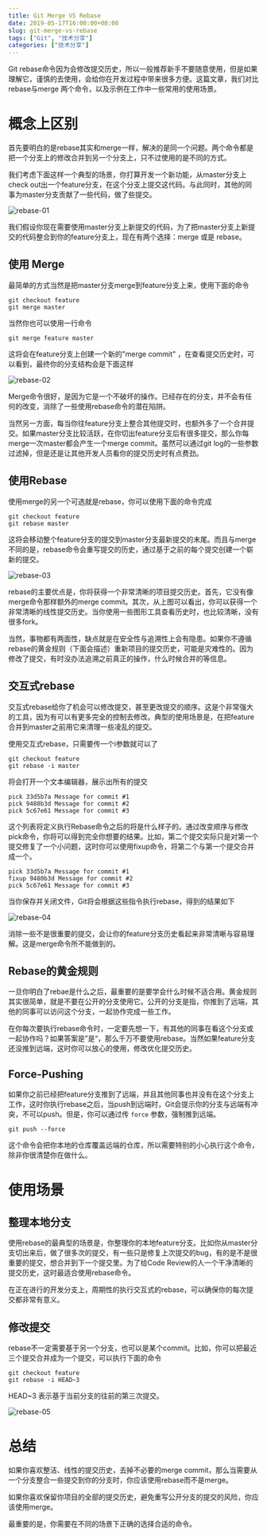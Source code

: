 ```yaml
---
title: Git Merge VS Rebase
date: 2019-05-17T16:00:00+08:00
slug: git-merge-vs-rebase
tags: ["Git", "技术分享"]
categories: ["技术分享"]
---
```


Git rebase命令因为会修改提交历史，所以一般推荐新手不要随意使用，但是如果理解它，谨慎的去使用，会给你在开发过程中带来很多方便。这篇文章，我们对比rebase与merge 两个命令，以及示例在工作中一些常用的使用场景。

# 概念上区别

首先要明白的是rebase其实和merge一样，解决的是同一个问题。两个命令都是把一个分支上的修改合并到另一个分支上，只不过使用的是不同的方式。

我们考虑下面这样一个典型的场景，你打算开发一个新功能，从master分支上check out出一个feature分支，在这个分支上提交这代码。与此同时，其他的同事为master分支贡献了一些代码，做了些提交。

![rebase-01](https://magnet-file.qn.cichang.net/yuanping/blog/git-rebase-01.png)

我们假设你现在需要使用master分支上新提交的代码，为了把master分支上新提交的代码整合到你的feature分支上，现在有两个选择：merge 或是 rebase。

## 使用 Merge

最简单的方式当然是把master分支merge到feature分支上来，使用下面的命令

    git checkout feature
    git merge master

当然你也可以使用一行命令

    git merge feature master

这将会在feature分支上创建一个新的"merge commit" ，在查看提交历史时，可以看到，最终你的分支结构会是下面这样

![rebase-02](https://magnet-file.qn.cichang.net/yuanping/blog/git-rebase-02.png)

Merge命令很好，是因为它是一个不破坏的操作。已经存在的分支，并不会有任何的改变，消除了一些使用rebase命令的潜在陷阱。

当然另一方面，每当你往feature分支上整合其他提交时，也额外多了一个合并提交。如果master分支比较活跃，在你切出feature分支后有很多提交，那么你每merge一次master都会产生一个merge commit。虽然可以通过git log的一些参数过滤掉，但是还是让其他开发人员看你的提交历史时有点费劲。

## 使用Rebase

使用merge的另一个可选就是rebase，你可以使用下面的命令完成

    git checkout feature
    git rebase master

这将会移动整个feature分支的提交到master分支最新提交的末尾。而且与merge不同的是，rebase命令会重写提交的历史，通过基于之前的每个提交创建一个崭新的提交。

![rebase-03](https://magnet-file.qn.cichang.net/yuanping/blog/git-rebase-03.png)

rebase的主要优点是，你将获得一个非常清晰的项目提交历史。首先，它没有像merge命令那样额外的merge commit。其次，从上图可以看出，你可以获得一个非常清晰的线性提交历史。当你使用一些图形工具查看历史时，也比较清晰，没有很多fork。

当然，事物都有两面性，缺点就是在安全性与追溯性上会有隐患。如果你不遵循rebase的黄金规则（下面会描述）重新项目的提交历史，可能是灾难性的。因为修改了提交，有时没办法追溯之前真正的操作，什么时候合并的等信息。

## 交互式rebase

交互式rebase给你了机会可以修改提交，甚至更改提交的顺序。这是个非常强大的工具，因为有可以有更多完全的控制去修改。典型的使用场景是，在把feature合并到master之前用它来清理一些凌乱的提交。

使用交互式rebase，只需要传一个i参数就可以了

    git checkout feature
    git rebase -i master

将会打开一个文本编辑器，展示出所有的提交

    pick 33d5b7a Message for commit #1
    pick 9480b3d Message for commit #2
    pick 5c67e61 Message for commit #3

这个列表将定义执行Rebase命令之后的将是什么样子的。通过改变顺序与修改pick命令，你将可以得到完全你想要的结果。比如，第二个提交实际只是对第一个提交修复了一个小问题，这时你可以使用fixup命令，将第二个与第一个提交合并成一个。

    pick 33d5b7a Message for commit #1
    fixup 9480b3d Message for commit #2
    pick 5c67e61 Message for commit #3

当你保存并关闭文件，Git将会根据这些指令执行rebase，得到的结果如下

![rebase-04](https://magnet-file.qn.cichang.net/yuanping/blog/git-rebase-04.png)

消除一些不是很重要的提交，会让你的feature分支历史看起来非常清晰与容易理解。这是merge命令所不能做到的。

## Rebase的黄金规则

一旦你明白了rebae是什么之后，最重要的是要学会什么时候不适合用。黄金规则其实很简单，就是不要在公开的分支使用它。公开的分支是指，你推到了远端，其他的同事可以访问这个分支，一起协作完成一些工作。

在你每次要执行rebase命令时，一定要先想一下，有其他的同事在看这个分支或一起协作吗？如果答案是”是“，那么千万不要使用rebase。当然如果feature分支还没推到远端，这时你可以放心的使用，修改优化提交历史。

## Force-Pushing

如果你之前已经把feature分支推到了远端，并且其他同事也并没有在这个分支上工作，这时你执行rebase之后，当push到远端时，Git会提示你的分支与远端有冲突，不可以push。但是，你可以通过传 `force` 参数，强制推到远端。

    git push --force

这个命令会把你本地的仓库覆盖远端的仓库，所以需要特别的小心执行这个命令，除非你很清楚你在做什么。

# 使用场景

## 整理本地分支

使用rebase的最典型的场景是，你整理你的本地feature分支。比如你从master分支切出来后，做了很多次的提交，有一些只是修复上次提交的bug，有的是不是很重要的提交，想合并到下一个提交里。为了给Code Review的人一个干净清晰的提交历史，这时最适合使用rebase命令。

在正在进行的开发分支上，周期性的执行交互式的rebase，可以确保你的每次提交都非常有意义。

## 修改提交

rebase不一定需要基于另一个分支，也可以是某个commit。比如，你可以把最近三个提交合并成为一个提交，可以执行下面的命令

    git checkout feature
    git rebase -i HEAD~3

HEAD~3 表示基于当前分支的往前的第三次提交。

![rebase-05](https://magnet-file.qn.cichang.net/yuanping/blog/git-rebase-05.png)

# 总结

如果你喜欢整洁、线性的提交历史，去掉不必要的merge commit，那么当需要从一个分支整合一些提交到你的分支时，你应该使用rebase而不是merge。

如果你喜欢保留你项目的全部的提交历史，避免重写公开分支的提交的风险，你应该使用merge。

最重要的是，你需要在不同的场景下正确的选择合适的命令。
